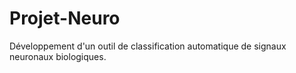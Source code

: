 # Projet-Neuro
Développement d'un outil de classification automatique de signaux neuronaux biologiques. 
